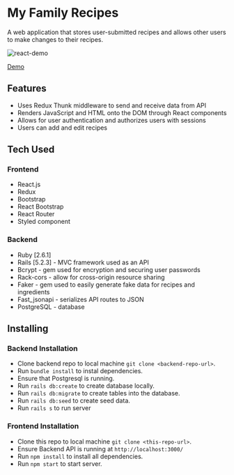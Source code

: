 # My Family Recipes
A web application that stores user-submitted recipes and allows other users to make changes to their recipes.

![react-demo](recipes-client/src/assets/react-project-demo.gif)

[Demo](https://www.loom.com/share/5b4697bea839414bb90065468e92a676)

## Features
* Uses Redux Thunk middleware to send and receive data from API
* Renders JavaScript and HTML onto the DOM through React components
* Allows for user authentication and authorizes users with sessions
* Users can add and edit recipes

## Tech Used
### Frontend
* React.js 
* Redux 
* Bootstrap 
* React Bootstrap
* React Router
* Styled component

### Backend 
* Ruby [2.6.1]
* Rails [5.2.3] - MVC framework used as an API
* Bcrypt - gem used for encryption and securing user passwords
* Rack-cors - allow for cross-origin resource sharing
* Faker - gem used to easily generate fake data for recipes and ingredients
* Fast_jsonapi - serializes API routes to JSON
* PostgreSQL -  database


## Installing

### Backend Installation
* Clone backend repo to local machine `git clone <backend-repo-url>`.
* Run `bundle install` to instal dependencies.
* Ensure that Postgresql is running.
* Run `rails db:create` to create database locally.
* Run `rails db:migrate` to create tables into the database.
* Run `rails db:seed` to create seed data.
* Run `rails s` to run server

### Frontend Installation
* Clone this repo to local machine `git clone <this-repo-url>`.
* Ensure Backend API is running at `http://localhost:3000/`
* Run `npm install` to install all dependencies.
* Run `npm start` to start server.